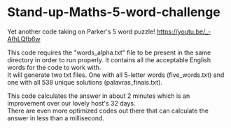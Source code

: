 # Stand-up-Maths-5-word-challenge

Yet another code taking on Parker's 5 word puzzle! https://youtu.be/_-AfhLQfb6w

This code requires the "words_alpha.txt" file to be present in the same directory in order to run properly. It contains all the acceptable English words for the code to work with.  
It will generate two txt files. One with all 5-letter words (five_words.txt) and one with all 538 unique solutions (palavras_finais.txt).

This code calculates the answer in about 2 minutes which is an improvement over our lovely host's 32 days.  
There are even more optimized codes out there that can calculate the answer in less than a millisecond.
